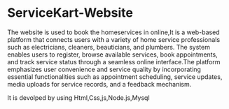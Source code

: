 # ServiceKart-Website
The website is used to book the homeservices in online,It is a web-based platform that connects users with a variety of home service professionals such as electricians, cleaners, beauticians, and plumbers. The system enables users to register, browse available services, book appointments, and track service status through a seamless online interface.The platform emphasizes user convenience and service quality by incorporating essential functionalities such as appointment scheduling, service updates, media uploads for service records, and a feedback mechanism.

It is devolped by using Html,Css,js,Node.js,Mysql
